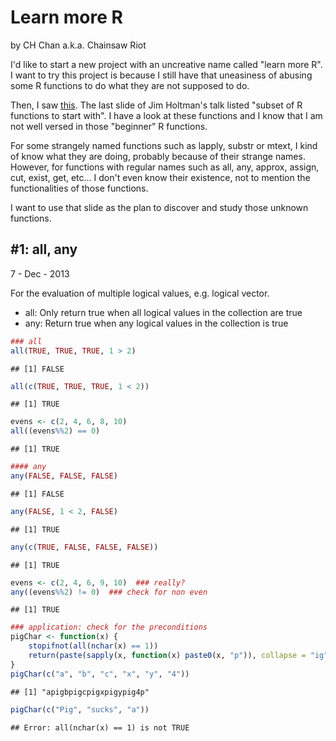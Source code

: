 # Learn more R

by CH Chan a.k.a. Chainsaw Riot


I'd like to start a new project with an uncreative name called "learn more R".
I want to try this project is because I still have that uneasiness of abusing some R functions to do what they are not supposed to do.

Then, I saw [this](http://datatable.r-forge.r-project.org/JimHoltman.pdf).
The last slide of Jim Holtman's talk listed "subset of R functions to start with". I have a look at these functions and I know that I am not well versed in those "beginner" R functions.

For some strangely named functions such as lapply, substr or mtext, I kind of know what they are doing, probably because of their strange names. However, for functions with regular names such as all, any, approx, assign, cut, exist, get, etc... I don't even know their existence, not to mention the functionalities of those functions.

I want to use that slide as the plan to discover and study those unknown functions.

## #1: all, any

7 - Dec - 2013

For the evaluation of multiple logical values, e.g. logical vector.

* all: Only return true when all logical values in the collection are true
* any: Return true when any logical values in the collection is true 


```r
### all
all(TRUE, TRUE, TRUE, 1 > 2)
```

```
## [1] FALSE
```

```r
all(c(TRUE, TRUE, TRUE, 1 < 2))
```

```
## [1] TRUE
```

```r
evens <- c(2, 4, 6, 8, 10)
all((evens%%2) == 0)
```

```
## [1] TRUE
```

```r
#### any
any(FALSE, FALSE, FALSE)
```

```
## [1] FALSE
```

```r
any(FALSE, 1 < 2, FALSE)
```

```
## [1] TRUE
```

```r
any(c(TRUE, FALSE, FALSE, FALSE))
```

```
## [1] TRUE
```

```r
evens <- c(2, 4, 6, 9, 10)  ### really?
any((evens%%2) != 0)  ### check for non even
```

```
## [1] TRUE
```

```r
### application: check for the preconditions
pigChar <- function(x) {
    stopifnot(all(nchar(x) == 1))
    return(paste(sapply(x, function(x) paste0(x, "p")), collapse = "ig"))
}
pigChar(c("a", "b", "c", "x", "y", "4"))
```

```
## [1] "apigbpigcpigxpigypig4p"
```

```r
pigChar(c("Pig", "sucks", "a"))
```

```
## Error: all(nchar(x) == 1) is not TRUE
```

